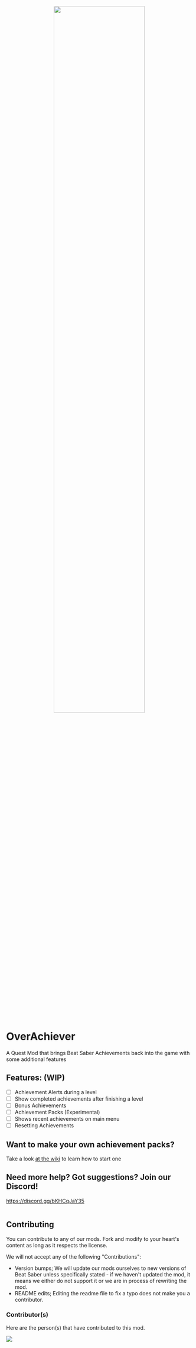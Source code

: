 <div align="center">
  <img src="images/cover.png" width="70%" height="auto">
</div>

# OverAchiever

A Quest Mod that brings Beat Saber Achievements back into the game with some additional features

## Features: (WIP)

- [ ] Achievement Alerts during a level
- [ ] Show completed achievements after finishing a level
- [ ] Bonus Achievements
- [ ] Achievement Packs (Experimental)
- [ ] Shows recent achievements on main menu
- [ ] Resetting Achievements

## Want to make your own achievement packs?

Take a look [at the wiki](https://github.com/AKASGaming/OverAchiever/wiki) to learn how to start one

## Need more help? Got suggestions? Join our Discord!

https://discord.gg/bKHCqJaY35

[<img src="https://discordapp.com/api/guilds/966083635285459015/widget.png?style=banner4" alt="">](https://discord.gg/bKHCqJaY35)

## Contributing

You can contribute to any of our mods. Fork and modify to your heart's content as long as it respects the license.

We will not accept any of the following "Contributions":

- Version bumps; We will update our mods ourselves to new versions of Beat Saber unless specifically stated - if we haven't updated the mod, it means we either do not support it or we are in process of rewriting the mod.
- README edits; Editing the readme file to fix a typo does not make you a contributor.

### Contributor(s)

Here are the person(s) that have contributed to this mod.

<a href="https://github.com/AKASGaming/overachiever/graphs/contributors">
  <img src="https://contrib.rocks/image?repo=AKASGaming/overachiever" />
</a>
